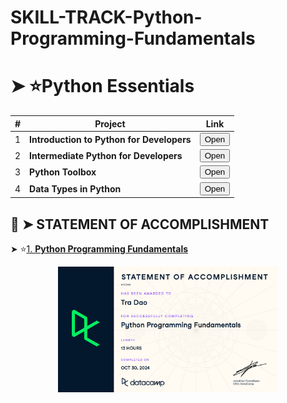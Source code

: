 # SKILL-TRACK-Python-Programming-Fundamentals
# ➤ ⭐Python Essentials

| # | Project | Link |
|---|---------|------|
| 1 | **Introduction to Python for Developers** | <a href="" target="_blank"><button>Open</button></a> |
| 2 | **Intermediate Python for Developers** | <a href="" target="_blank"><button>Open</button></a> |
| 3 | **Python Toolbox** | <a href="" target="_blank"><button>Open</button></a> |
| 4 | **Data Types in Python** | <a href="" target="_blank"><button>Open</button></a> |
## 📄 ➤ STATEMENT OF ACCOMPLISHMENT

➤ ⭐[1. **Python Programming Fundamentals**](https://www.datacamp.com/statement-of-accomplishment/course/65c15563d4b256030580e14bfbcb74c932286408?raw=1)
<p align='center'>
  <a href='https://www.datacamp.com/statement-of-accomplishment/course/65c15563d4b256030580e14bfbcb74c932286408?raw=1'>
    <img src='_Certificates\Python Programming Fundamentals.png' width=70%>
  </a>
</p>
